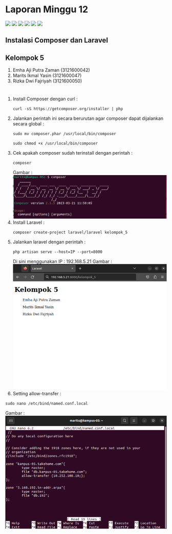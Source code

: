 # Laporan Minggu 12
![](https://img.shields.io/badge/GitHub-100000?style=for-the-badge&logo=github&logoColor=white)
![](https://img.shields.io/badge/Ubuntu-E95420?style=for-the-badge&logo=ubuntu&logoColor=white)
![](https://img.shields.io/badge/VirtualBox-21416b?style=for-the-badge&logo=VirtualBox&logoColor=white)
![](https://img.shields.io/badge/PHP-777BB4?style=for-the-badge&logo=php&logoColor=white)
![](https://img.shields.io/badge/Apache-D22128?style=for-the-badge&logo=Apache&logoColor=white)
![](https://img.shields.io/badge/Laravel-FF2D20?style=for-the-badge&logo=laravel&logoColor=white)

## Instalasi Composer dan Laravel

## Kelompok 5
1. Emha Aji Putra Zaman (3121600042)
2. Marits Ikmal Yasin (3121600047)
3. Rizka Dwi Fajriyah (3121600050)

#
1. Install Composer dengan curl :
   ```
   curl -sS https://getcomposer.org/installer | php
   ```
2. Jalankan perintah ini secara berurutan agar composer dapat dijalankan secara global :
   ```
   sudo mv composer.phar /usr/local/bin/composer
   ```
   ```
   sudo chmod +x /usr/local/bin/composer
   ```
3. Cek apakah composer sudah terinstall dengan perintah :
   ```
   composer
   ```
   Gambar : <br>
   ![](image/composer.png)
4. Install Laravel :
   ```
   composer create-project laravel/laravel kelompok_5
   ```
5. Jalankan laravel dengan perintah :
   ```
   php artisan serve --host=IP --port=8000
   ```
   Di sini menggunakan IP : 192.168.5.21
   Gambar : <br>
   ![](image/laravel_work.png)
6.  Setting allow-transfer :
   ```
   sudo nano /etc/bind/named.conf.local
   ```
   Gambar : <br>
   ![](image/allow-transfer.png)